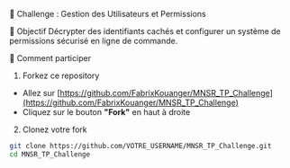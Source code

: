 🔐 Challenge : Gestion des Utilisateurs et Permissions

🎯 Objectif
Décrypter des identifiants cachés et configurer un système de permissions sécurisé en ligne de commande.

🚀 Comment participer
1. Forkez ce repository
- Allez sur [https://github.com/FabrixKouanger/MNSR_TP_Challenge](https://github.com/FabrixKouanger/MNSR_TP_Challenge)
- Cliquez sur le bouton **"Fork"** en haut à droite

2. Clonez votre fork
```bash
git clone https://github.com/VOTRE_USERNAME/MNSR_TP_Challenge.git
cd MNSR_TP_Challenge
